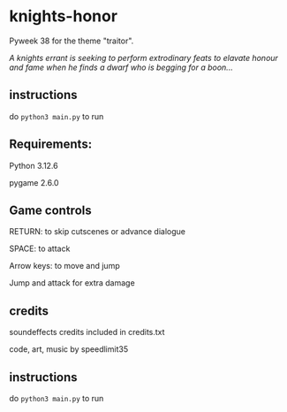 # knights-honor
Pyweek 38 for the theme "traitor".

*A knights errant is seeking to perform extrodinary feats to elavate honour and fame when he finds a dwarf who is begging for a boon...*

## instructions
do ```python3 main.py``` to run

## Requirements:
Python 3.12.6

pygame 2.6.0

## Game controls
RETURN: to skip cutscenes or advance dialogue

SPACE: to attack

Arrow keys: to move and jump

Jump and attack for extra damage

## credits
soundeffects credits included in credits.txt

code, art, music by speedlimit35

## instructions
do ```python3 main.py``` to run
